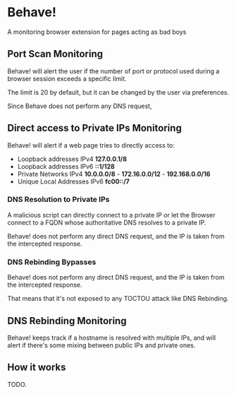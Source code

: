 # Behave!

A monitoring browser extension for pages acting as bad boys 

## Port Scan Monitoring

Behave! will alert the user if the number of port or protocol used during a browser session exceeds a specific limit.

The limit is 20 by default, but it can be changed by  the user via preferences.

Since Behave does not perform any DNS request, 


## Direct access to Private IPs Monitoring

Behave! will alert if a web page tries to directly access to:

- Loopback addresses IPv4 **127.0.0.1/8**
- Loopback addresses IPv6 **::1/128**
- Private Networks IPv4 **10.0.0.0/8** - **172.16.0.0/12** - **192.168.0.0/16**
- Unique Local Addresses IPv6 **fc00::/7**

### DNS Resolution to Private IPs

A malicious script can directly connect to a private IP or let the Browser  connect to a FQDN whose authoritative DNS resolves to a private IP.

Behave! does not perform any direct DNS request, and the IP is taken from the intercepted response. 


### DNS Rebinding Bypasses

Behave! does not perform any direct DNS request, and the IP is taken from the intercepted response. 

That means that it's not exposed to any TOCTOU attack like DNS Rebinding.

## DNS Rebinding Monitoring

Behave! keeps track if a hostname is resolved with multiple IPs, and will alert if there's some mixing between public IPs
and private ones.



## How it works

TODO.